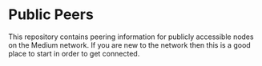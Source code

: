 # Public Peers

This repository contains peering information for publicly accessible nodes on the Medium network. If you are new to the network then this is a good place to start in order to get connected.
